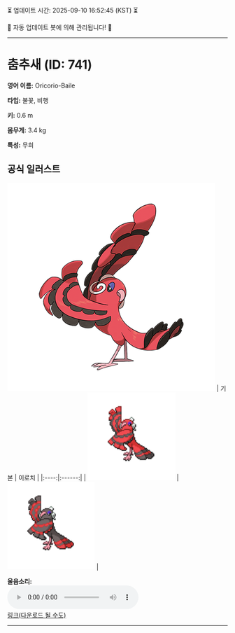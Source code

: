 
⏳ 업데이트 시간: 2025-09-10 16:52:45 (KST) ⏳

🤖 자동 업데이트 봇에 의해 관리됩니다! 🤖

---

# 춤추새 (ID: 741)
**영어 이름:** Oricorio-Baile

**타입:** 불꽃, 비행

**키:** 0.6 m

**몸무게:** 3.4 kg

**특성:** 무희

## 공식 일러스트
![](https://raw.githubusercontent.com/PokeAPI/sprites/master/sprites/pokemon/other/official-artwork/741.png)
| 기본 | 이로치 |
|:----:|:------:|
| <img src="https://raw.githubusercontent.com/PokeAPI/sprites/master/sprites/pokemon/741.png" width="200"> | <img src="https://raw.githubusercontent.com/PokeAPI/sprites/master/sprites/pokemon/shiny/741.png" width="200"> |

**울음소리:**<br><audio controls src="https://raw.githubusercontent.com/PokeAPI/cries/main/cries/pokemon/latest/741.ogg"></audio><br> [링크(다운로드 될 수도)](https://raw.githubusercontent.com/PokeAPI/cries/main/cries/pokemon/latest/741.ogg)


---

